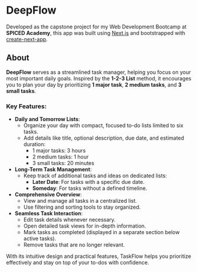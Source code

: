 # DeepFlow

Developed as the capstone project for my Web Development Bootcamp at **SPICED Academy**, this app was built using [Next.js](https://nextjs.org/) and bootstrapped with [create-next-app](https://nextjs.org/docs/pages/api-reference/cli/create-next-app).

## About
**DeepFlow** serves as a streamlined task manager, helping you focus on your most important daily goals. Inspired by the **1-2-3 List** method, it encourages you to plan your day by prioritizing **1 major task**, **2 medium tasks**, and **3 small tasks**.

### Key Features:
- **Daily and Tomorrow Lists**: 
  - Organize your day with compact, focused to-do lists limited to six tasks.
  - Add details like title, optional description, due date, and estimated duration:
    - 1 major tasks: 3 hours
    - 2 medium tasks: 1 hour
    - 3 small tasks: 20 minutes
- **Long-Term Task Management**: 
  - Keep track of additional tasks and ideas on dedicated lists:
    - **Later Date**: For tasks with a specific due date.
    - **Someday**: For tasks without a defined timeline.
- **Comprehensive Overview**:
  - View and manage all tasks in a centralized list.
  - Use filtering and sorting tools to stay organized.
- **Seamless Task Interaction**:
  - Edit task details whenever necessary.
  - Open detailed task views for in-depth information.
  - Mark tasks as completed (displayed in a separate section below active tasks).
  - Remove tasks that are no longer relevant.

With its intuitive design and practical features, TaskFlow helps you prioritize effectively and stay on top of your to-dos with confidence.
